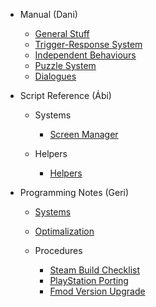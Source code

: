 - Manual (Dani)

  - [General Stuff](general.md)
  - [Trigger-Response System](trigger-response.md)
  - [Independent Behaviours](behaviours.md)
  - [Puzzle System](puzzle-system.md)
  - [Dialogues](dialogues.md)

- Script Reference (Ábi)

  - Systems
    - [Screen Manager](screen-manager.md)

  - Helpers
    - [Helpers](helpers.md)

- Programming Notes (Geri)

  - [Systems](systems-notes.md)
  - [Optimalization](optimalization.md)

  - Procedures
    - [Steam Build Checklist](steam-build.md)
    - [PlayStation Porting](ps-porting.md)
    - [Fmod Version Upgrade](fmod-upgrade.md)
